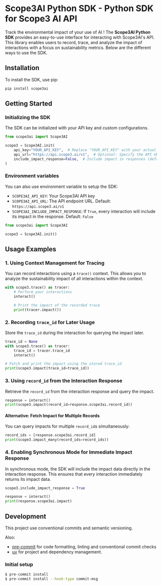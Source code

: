 # Scope3AI Python SDK - Python SDK for Scope3 AI API

Track the environmental impact of your use of AI !
The **Scope3AI Python SDK** provides an easy-to-use interface for interacting with Scope3AI's API. This library enables users to record, trace, and analyze the impact of interactions with a focus on sustainability metrics. Below are the different ways to use the SDK.

## Installation

To install the SDK, use pip:

```bash
pip install scope3ai
```

## Getting Started

### Initializing the SDK

The SDK can be initialized with your API key and custom configurations.

```python
from scope3ai import Scope3AI

scope3 = Scope3AI.init(
    api_key="YOUR_API_KEY",  # Replace "YOUR_API_KEY" with your actual key
    api_url="https://api.scope3.ai/v1",  # Optional: Specify the API URL
    include_impact_response=False,  # Include impact in responses (default: False)
)
```

### Environment variables

You can also use environment variable to setup the SDK:

- `SCOPE3AI_API_KEY`: Your Scope3AI API key
- `SCOPE3AI_API_URL`: The API endpoint URL. Default: `https://api.scope3.ai/v1`
- `SCOPE3AI_INCLUDE_IMPACT_RESPONSE`: If `True`, every interaction will include its impact in the response. Default: `False`

```python
from scope3ai import Scope3AI

scope3 = Scope3AI.init()
```

## Usage Examples

### 1. Using Context Management for Tracing

You can record interactions using a `trace()` context. This allows you to analyze the sustainability impact of all interactions within the context.

```python
with scope3.trace() as tracer:
    # Perform your interactions
    interact()

    # Print the impact of the recorded trace
    print(tracer.impact())
```

### 2. Recording `trace_id` for Later Usage

Store the `trace_id` during the interaction for querying the impact later.

```python
trace_id = None
with scope3.trace() as tracer:
    trace_id = tracer.trace_id
    interact()

# Fetch and print the impact using the stored trace_id
print(scope3.impact(trace_id=trace_id))
```

### 3. Using `record_id` from the Interaction Response

Retrieve the `record_id` from the interaction response and query the impact.

```python
response = interact()
print(scope3.impact(record_id=response.scope3ai.record_id))
```

#### Alternative: Fetch Impact for Multiple Records

You can query impacts for multiple `record_id`s simultaneously:

```python
record_ids = [response.scope3ai.record_id]
print(scope3.impact_many(record_ids=record_ids))
```

### 4. Enabling Synchronous Mode for Immediate Impact Response

In synchronous mode, the SDK will include the impact data directly in the interaction response. This ensures that every interaction immediately returns its impact data.

```python
scope3.include_impact_response = True

response = interact()
print(response.scope3ai.impact)
```

## Development

This project use conventional commits and semantic versioning.

Also:
- [pre-commit](https://pre-commit.com) for code formatting, linting and conventional commit checks
- [uv](https://github.com/astral-sh/uv) for project and dependency management.

### Initial setup

```bash
$ pre-commit install
$ pre-commit install --hook-type commit-msg
```
